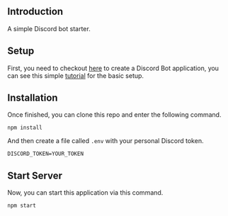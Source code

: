 ## Introduction

A simple Discord bot starter.

## Setup

First, you need to checkout [here](https://discord.com/developers/applications) to create a Discord Bot application, you can see this simple [tutorial](https://www.youtube.com/watch?v=qRMVNtIF73c&t=38s) for the basic setup.

## Installation

Once finished, you can clone this repo and enter the following command.
```
npm install
```

And then create a file called `.env` with your personal Discord token.

```
DISCORD_TOKEN=YOUR_TOKEN
```

## Start Server

Now, you can start this application via this command.

```
npm start
```
